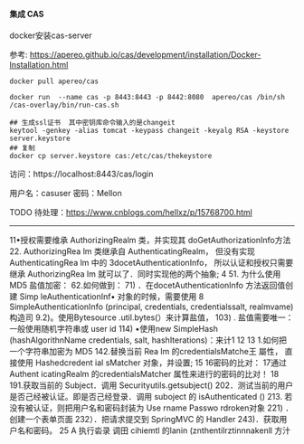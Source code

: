 #### 集成 CAS

docker安装cas-server

参考: https://apereo.github.io/cas/development/installation/Docker-Installation.html
```docker
docker pull apereo/cas

docker run  --name cas -p 8443:8443 -p 8442:8080  apereo/cas /bin/sh /cas-overlay/bin/run-cas.sh

## 生成ssl证书  其中密钥库命令输入的是changeit
keytool -genkey -alias tomcat -keypass changeit -keyalg RSA -keystore server.keystore
## 复制
docker cp server.keystore cas:/etc/cas/thekeystore

```

访问：https://localhost:8443/cas/login

用户名：casuser
密码：Mellon

TODO 
待处理：https://www.cnblogs.com/hellxz/p/15768700.html


---
11•授权需要维承 AuthorizingRealm 类，并实现其 doGetAuthorizationInfo方法
22. AuthorizingRea lm 类继承自 AuthenticatingRealm， 但没有实现 AuthenticatingRea lm 中的
    3docetAuthenticationInfo， 所以认证和授权只需要继承 AuthorizingRea lm 就可以了．同时实现他的两个抽象;
    4
51. 为什么使用 MD5 盐值加密：
    62.如何做到：
71) ．在docetAuthenticationInfo 方法返回值创建 Simp leAuthenticationInf• 对象的时候，需要使用
    8 SimpleAuthenticationInfo (principal, credentials, credentialssalt, realmvame)构造司
    9.2)。使用Bytesource .util.bytes(）来计算盐值，
103) . 盐值需要唯一：
     一般使用随机字符串或 user id
114) •使用new SimpleHash (hashAlgorithnName credentials,
     salt, hashIterations)：来计1
     12
     13 1.如何把一个字符串加密为 MD5
     142.替换当前 Rea lm 的credentialsMatche王 屬性， 直接使用 Hashedcredent ial sMatcher 对象，并设置;
     15
     16密码的比对：
     17通过 Authent icatingRealm 的credentialsMatcher 属性来进行的密码的比对！
     18
     191.获取当前的 Subject．调用 Securityutils.getsubject()
     202．测试当前的用户是否己经被认证。即是否己经登录．调用 suboject 的 isAuthenticated ()
213.
若没有被认证，则把用户名和密码封装为 Use rname Passwo rdroken对象
221) ．创建一个表单页面
     232）．把请求提交到 SpringMVC 的 Handler
     243)．获取用户名和密码。
     25 A
     执行沯录
     调田 cihiemtl 的lanin (znthentilrztinnnakenll
     方汁